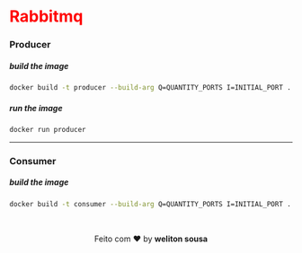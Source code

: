 <h1 style="color: red">Rabbitmq</h1>

### Producer
##### build the image
```bash
docker build -t producer --build-arg Q=QUANTITY_PORTS I=INITIAL_PORT .
```
##### run the image
```bash
docker run producer
```

<hr>

### Consumer
##### build the image
```bash
docker build -t consumer --build-arg Q=QUANTITY_PORTS I=INITIAL_PORT .
```

<br>
<p align="center">
   Feito com ❤️ by <b>weliton sousa</b>
</p>
